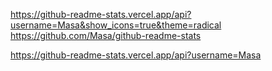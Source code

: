 https://github-readme-stats.vercel.app/api?username=Masa&show_icons=true&theme=radical https://github.com/Masa/github-readme-stats

https://github-readme-stats.vercel.app/api?username=Masa
